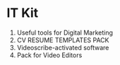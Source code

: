 # IT Kit

1. Useful tools for Digital Marketing
2. CV RESUME TEMPLATES PACK
3. Videoscribe-activated software
4. Pack for Video Editors
